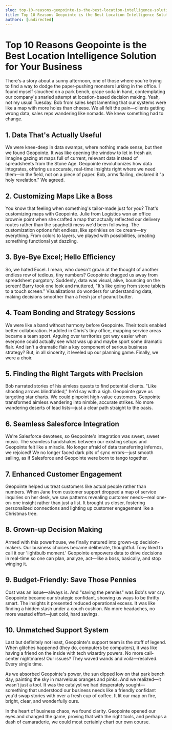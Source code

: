 ```yaml
---
slug: top-10-reasons-geopointe-is-the-best-location-intelligence-solution-for-your-business
title: Top 10 Reasons Geopointe is the Best Location Intelligence Solution for Your Business
authors: [undirected]
---
```



# Top 10 Reasons Geopointe is the Best Location Intelligence Solution for Your Business

There's a story about a sunny afternoon, one of those where you're trying to find a way to dodge the paper-pushing monsters lurking in the office. I found myself slouched on a park bench, grape soda in hand, contemplating our company's snarled attempt at location-based decision making. Yeah, not my usual Tuesday. Bob from sales kept lamenting that our systems were like a map with more holes than cheese. We all felt the pain—clients getting wrong data, sales reps wandering like nomads. We knew something had to change.

## 1. **Data That's Actually Useful**
We were knee-deep in data swamps, where nothing made sense, but then we found Geopointe. It was like opening the window to let in fresh air. Imagine gazing at maps full of current, relevant data instead of spreadsheets from the Stone Age. Geopointe revolutionizes how data integrates, offering us accurate, real-time insights right where we need them—in the field, not on a piece of paper. Bob, arms flailing, declared it "a holy revelation." We agreed.

## 2. **Customizing Maps Like a Boss**
You know that feeling when something's tailor-made just for you? That's customizing maps with Geopointe. Julie from Logistics won an office brownie point when she crafted a map that actually reflected our delivery routes rather than the spaghetti mess we'd been following. The customization options felt endless, like sprinkles on ice cream—try everything. From colors to layers, we played with possibilities, creating something functional yet dazzling. 

## 3. **Bye-Bye Excel; Hello Efficiency**
So, we hated Excel. I mean, who doesn't groan at the thought of another endless row of tedious, tiny numbers? Geopointe dragged us away from spreadsheet purgatory. Suddenly, data was visual, alive, bouncing on the screen! Barry took one look and muttered, "It's like going from stone tablets to a touch screen." Visualizations do wonders for understanding data, making decisions smoother than a fresh jar of peanut butter.

## 4. **Team Bonding and Strategy Sessions**
We were like a band without harmony before Geopointe. Their tools enabled better collaboration. Huddled in Chris's tiny office, mapping service areas became a team sport. Arguing over territories got way easier when everyone could actually see what was up and maybe sport some dramatic flair. And isn't a dramatic flair a key component of serious business strategy? But, in all sincerity, it leveled up our planning game. Finally, we were a choir. 

## 5. **Finding the Right Targets with Precision**
Bob narrated stories of his aimless quests to find potential clients. "Like shooting arrows blindfolded," he'd say with a sigh. Geopointe gave us targeting star charts. We could pinpoint high-value customers. Geopointe transformed aimless wandering into nimble, accurate strikes. No more wandering deserts of lead lists—just a clear path straight to the oasis.

## 6. **Seamless Salesforce Integration**
We're Salesforce devotees, so Geopointe's integration was sweet, sweet music. The seamless handshakes between our existing setups and Geopointe felt like a miracle. No longer afraid of data transferring infernos, we rejoiced! We no longer faced dark pits of sync errors—just smooth sailing, as if Salesforce and Geopointe were born to tango together.

## 7. **Enhanced Customer Engagement**
Geopointe helped us treat customers like actual people rather than numbers. When Jane from customer support dropped a map of service inquiries on her desk, we saw patterns revealing customer needs—real one-on-one insight rather than just a list. It brought us closer, fostering personalized connections and lighting up customer engagement like a Christmas tree.

## 8. **Grown-up Decision Making**
Armed with this powerhouse, we finally matured into grown-up decision-makers. Our business choices became deliberate, thoughtful. Tony liked to call it our 'lightbulb moment.' Geopointe empowers data to drive decisions in real-time so one can plan, analyze, act—like a boss, basically, and stop winging it.

## 9. **Budget-Friendly: Save Those Pennies**
Cost was an issue—always is. And "saving the pennies" was Bob's war cry. Geopointe became our strategic confidant, showing us ways to be thrifty smart. The insights it presented reduced operational excess. It was like finding a hidden stash under a couch cushion. No more headaches, no more wasted effort—just cold, hard savings.

## 10. **Unmatched Support System**
Last but definitely not least, Geopointe's support team is the stuff of legend. When glitches happened (they do, computers be computers), it was like having a friend on the inside with tech wizardry powers. No more call-center nightmares! Our issues? They waved wands and voilà—resolved. Every single time.

As we absorbed Geopointe's power, the sun dipped low on that park bench day, painting the sky in marvelous oranges and pinks. And we realized—it wasn’t just a tool. It was the catalyst we had desperately sought—something that understood our business needs like a friendly confidant you'd swap stories with over a fresh cup of coffee. It lit our map on fire, bright, clear, and wonderfully ours.

In the heart of business chaos, we found clarity. Geopointe opened our eyes and changed the game, proving that with the right tools, and perhaps a dash of camaraderie, we could most certainly chart our own course.